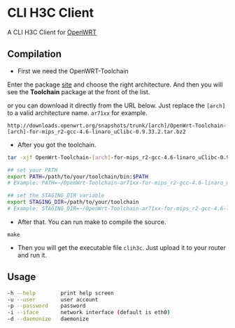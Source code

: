 # CLI H3C Client

A CLI H3C Client for [OpenWRT](http://openwrt.org)

## Compilation

* First we need the OpenWRT-Toolchain

Enter the package [site](http://downloads.openwrt.org/snapshots/trunk/) and choose the right architecture. And then you will see the **Toolchain** package at the front of the list.

or you can download it directly from the URL below. Just replace the `[arch]` to a valid architecture name. `ar71xx` for example.

```
http://downloads.openwrt.org/snapshots/trunk/[arch]/OpenWrt-Toolchain-[arch]-for-mips_r2-gcc-4.6-linaro_uClibc-0.9.33.2.tar.bz2
```

* After you got the toolchain.

``` bash
tar -xjf OpenWrt-Toolchain-[arch]-for-mips_r2-gcc-4.6-linaro_uClibc-0.9.33.2.tar.bz2

## set your PATH
export PATH=/path/to/your/toolchain/bin:$PATH
# Example: PATH=~/OpenWrt-Toolchain-ar71xx-for-mips_r2-gcc-4.6-linaro_uClibc-0.9.33.2/toolchain-mips_r2_gcc-4.6-linaro_uClibc-0.9.33.2/bin:$PATH

## set the STAGING_DIR variable
export STAGING_DIR=/path/to/your/toolchain
# Example: STAGING_DIR=~/OpenWrt-Toolchain-ar71xx-for-mips_r2-gcc-4.6-linaro_uClibc-0.9.33.2
```

* After that. You can run make to compile the source.

```
make
```

* Then you will get the executable file `clih3c`. Just upload it to your router and run it.

## Usage

```bash
-h --help        print help screen
-u --user        user account
-p --password    password
-i --iface       network interface (default is eth0)
-d --daemonize   daemonize
```
